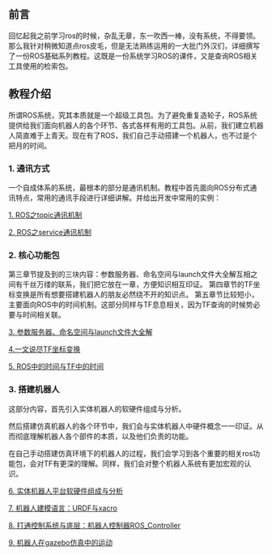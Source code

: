 ## 前言

回忆起我之前学习ros的时候，杂乱无章，东一吹西一棒，没有系统，不得要领。那么我针对稍微知道点ros皮毛，但是无法熟练运用的一大批门外汉们，详细撰写了一份ROS基础系列教程。这既是一份系统学习ROS的课件，又是查询ROS相关工具使用的检索包。

## 教程介绍

所谓ROS系统，究其本质就是一个超级工具包。为了避免重复造轮子，ROS系统提供给我们面向机器人的各个环节、各式各样有用的工具包。从前，我们建立机器人简直难于上青天。现在有了ROS，我们自己手动搭建一个机器人，也不过是个把月的时间。

### 1. 通讯方式
一个自成体系的系统，最根本的部分是通讯机制。教程中首先面向ROS分布式通讯特点，常用的通讯手段进行详细讲解。并给出开发中常用的实例：


[1. ROS之topic通讯机制](https://blog.csdn.net/allenhsu6/article/details/112334048)

[2. ROS之service通讯机制](https://blog.csdn.net/allenhsu6/article/details/112384549)


### 2. 核心功能包
第三章节提及到的三块内容：参数服务器、命名空间与launch文件大全解互相之间有千丝万缕的联系，我们把它放在一章，方便知识相互印证。
第四章节的TF坐标变换是所有想要搭建机器人的朋友必然绕不开的知识点。
第五章节比较短小，主要面向ROS中的时间机制。这部分同样与TF息息相关，因为TF查询的时候势必要与时间相关联。

[3. 参数服务器、命名空间与launch文件大全解](https://blog.csdn.net/allenhsu6/article/details/112604296)

[4.一文说尽TF坐标变换 ](https://blog.csdn.net/allenhsu6/article/details/112552971)

[5. ROS中的时间与TF中的时间](https://blog.csdn.net/allenhsu6/article/details/112694790)

### 3. 搭建机器人
这部分内容，首先引入实体机器人的软硬件组成与分析。

然后搭建仿真机器人的各个环节中，我们会与实体机器人中硬件概念一一印证。从而彻底理解机器人各个部件的本质，以及他们负责的功能。

在自己手动搭建仿真环境下的机器人的过程，我们会学习到各个重要的相关ros功能包，会对TF有更深的理解。同样，我们会对整个机器人系统有更加宏观的认识。



[6. 实体机器人平台软硬件组成与分析](https://blog.csdn.net/allenhsu6/article/details/112402274)


[7. 机器人建模语言：URDF与xacro](https://blog.csdn.net/allenhsu6/article/details/112729832#comments_14654514)

[8. 打通控制系统与底层：机器人控制器ROS_Controller](https://blog.csdn.net/allenhsu6/article/details/112730929)

[9. 机器人在gazebo仿真中的运动](https://blog.csdn.net/allenhsu6/article/details/112731225)

